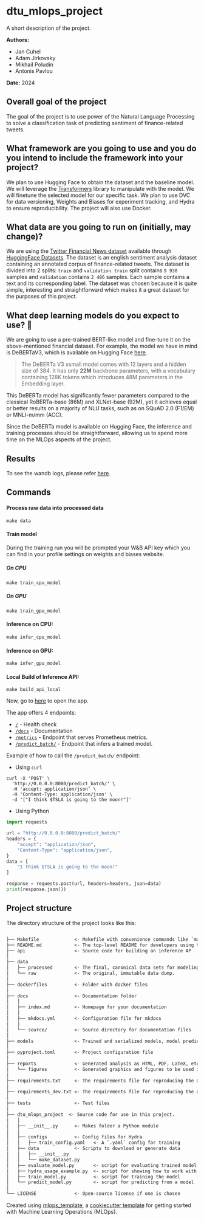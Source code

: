 # dtu_mlops_project

A short description of the project.

<b>Authors:</b>
- Jan Cuhel
- Adam Jirkovsky
- Mikhail Poludin
- Antonis Pavlou

<b>Date:</b> 2024

## Overall goal of the project
The goal of the project is to use power of the Natural Language Processing to solve a classification task of predicting sentiment of finance-related tweets.

## What framework are you going to use and you do you intend to include the framework into your project?
We plan to use Hugging Face to obtain the dataset and the baseline model. We will leverage the [Transformers](https://github.com/huggingface/transformers) library to manipulate with the model. We will finetune the selected model for our specific task. We plan to use DVC for data versioning, Weights and Biases for experiment tracking, and Hydra to ensure reproducibility. The project will also use Docker.

## What data are you going to run on (initially, may change)?
We are using the [Twitter Financial News dataset](https://huggingface.co/datasets/zeroshot/twitter-financial-news-sentiment) available through [HuggingFace Datasets](https://huggingface.co/docs/datasets/index). The dataset is an english sentiment analysis dataset containing an annotated corpus of finance-related tweets. The dataset is divided into 2 splits: `train` and `validation`. `train` split contains `9 938` samples and `validation` contains `2 486` samples. Each sample contains a text and its corresponding label. The dataset was chosen because it is quite simple, interesting and straightforward which makes it a great dataset for the purposes of this project.

## What deep learning models do you expect to use? :brain:
We are going to use a pre-trained BERT-like model and fine-tune it on the above-mentioned financial dataset. For example, the model we have in mind is DeBERTaV3, which is available on Hugging Face [here](https://huggingface.co/microsoft/deberta-v3-xsmall).

> The DeBERTa V3 xsmall model comes with 12 layers and a hidden size of 384. It has only **22M** backbone parameters, with a vocabulary containing 128K tokens which introduces 48M parameters in the Embedding layer.

This DeBERTa model has significantly fewer parameters compared to the classical RoBERTa-base (86M) and XLNet-base (92M), yet it achieves equal or better results on a majority of NLU tasks, such as on SQuAD 2.0 (F1/EM) or MNLI-m/mm (ACC).

Since the DeBERTa model is available on Hugging Face, the inference and training processes should be straightforward, allowing us to spend more time on the MLOps aspects of the project.

## Results

To see the wandb logs, please refer [here](https://wandb.ai/dtu-mlops-financial-tweets/train/?workspace=user-).

## Commands

#### Process raw data into processed data
```shell
make data
```
#### Train model
During the training run you will be prompted your W&B API key which you can find in your profile settings on weights and biases website.
##### On CPU
```shell
make train_cpu_model
```
##### On GPU
```shell
make train_gpu_model
```
<!-- You can remove the `--gpu all` switch for gpu-less machines.

The `-v $(pwd)/models:/models/` makes the `models/` folder shared between the host and the container so that the learned weights were saved to the host. -->
#### Inference on CPU:
```shell
make infer_cpu_model
```
#### Inference on GPU:
```shell
make infer_gpu_model
```
#### Local Build of Inference API:
```shell
make build_api_local
```

Now, go to [here](http://0.0.0.0:8080/) to open the app.

The app offers 4 endpoints:
- [`/`](http://0.0.0.0:8080/) - Health check
- [`/docs`](http://0.0.0.0:8080/docs) - Documentation
- [`/metrics`](http://0.0.0.0:8080/docs) - Endpoint that serves Prometheus metrics.
- [`/predict_batch/`](http://0.0.0.0:8080/predict_batch/) - Endpoint that infers a trained model.

Example of how to call the `/predict_batch/` endpoint:
- Using `curl`
```shell
curl -X 'POST' \
  'http://0.0.0.0:8080/predict_batch/' \
  -H 'accept: application/json' \
  -H 'Content-Type: application/json' \
  -d '["I think $TSLA is going to the moon!"]'
```
- Using Python
```python
import requests

url = "http://0.0.0.0:8080/predict_batch/"
headers = {
    "accept": "application/json",
    "Content-Type": "application/json",
}
data = [
    "I think $TSLA is going to the moon!"
]

response = requests.post(url, headers=headers, json=data)
print(response.json())
```

## Project structure

The directory structure of the project looks like this:

```txt

├── Makefile             <- Makefile with convenience commands like `make data` or `make train`
├── README.md            <- The top-level README for developers using this project.
├── api                  <- Source code for building an inference AP
│
├── data
│   ├── processed        <- The final, canonical data sets for modeling.
│   └── raw              <- The original, immutable data dump.
│
├── dockerfiles          <- Folder with docker files
│
├── docs                 <- Documentation folder
│   │
│   ├── index.md         <- Homepage for your documentation
│   │
│   ├── mkdocs.yml       <- Configuration file for mkdocs
│   │
│   └── source/          <- Source directory for documentation files
│
├── models               <- Trained and serialized models, model predictions, or model summaries
│
├── pyproject.toml       <- Project configuration file
│
├── reports              <- Generated analysis as HTML, PDF, LaTeX, etc.
│   └── figures          <- Generated graphics and figures to be used in reporting
│
├── requirements.txt     <- The requirements file for reproducing the analysis environment
│
├── requirements_dev.txt <- The requirements file for reproducing the analysis environment
│
├── tests                <- Test files
│
├── dtu_mlops_project  <- Source code for use in this project.
│   │
│   ├── __init__.py      <- Makes folder a Python module
│   │
│   ├── configs          <- Config files for Hydra
│   │   ├── train_config.yaml   <- A `.yaml` config for training
│   ├── data             <- Scripts to download or generate data
│   │   ├── __init__.py
│   │   └── make_dataset.py
│   ├── evaluate_model.py       <- script for evaluating trained model on test dataset
│   ├── hydra_usage_example.py  <- script for showing how to work with hydra
│   ├── train_model.py          <- script for training the model
│   └── predict_model.py        <- script for predicting from a model
│
└── LICENSE              <- Open-source license if one is chosen
```

Created using [mlops_template](https://github.com/SkafteNicki/mlops_template),
a [cookiecutter template](https://github.com/cookiecutter/cookiecutter) for getting
started with Machine Learning Operations (MLOps).
